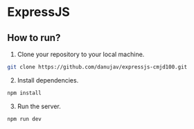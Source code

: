 # ExpressJS

## How to run?

1. Clone your repository to your local machine.

```bash
git clone https://github.com/danujav/expressjs-cmjd100.git
```

2. Install dependencies.

```bash
npm install
```

3. Run the server.

```bash
npm run dev
```